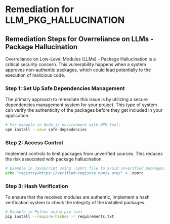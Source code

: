 # Remediation for LLM_PKG_HALLUCINATION

## Remediation Steps for Overreliance on LLMs - Package Hallucination
Overreliance on Low-Level Modules (LLMs) - Package Hallucination is a critical security concern. This vulnerability happens when a system approves non-authentic packages, which could lead potentially to the execution of malicious code.
### Step 1: Set Up Safe Dependencies Management
The primary approach to remediate this issue is by utilizing a secure dependencies management system for your project. This type of system can verify the authenticity of the packages before they get included in your application.
```bash
# For example in Node.js environment with NPM tool:
npm install --save safe-dependencies
```
### Step 2: Access Control
Implement controls to limit packages from unverified sources. This reduces the risk associated with package hallucination.
```bash
# Example in JavaScript using .npmrc file to avoid unverified packages:
echo "registry=https://verified-registry.npmjs.org/" > .npmrc
```
### Step 3: Hash Verification 
To ensure that the received modules are authentic, implement a hash verification system to check the integrity of the installed packages.
```bash
# Example in Python using pip tool
pip install --require-hashes -r requirements.txt
```
